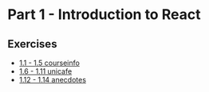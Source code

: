# Part 1 - Introduction to React

## Exercises
- [1.1 - 1.5 courseinfo](courseinfo)
- [1.6 - 1.11 unicafe](unicafe)
- [1.12 - 1.14 anecdotes](anecdotes)